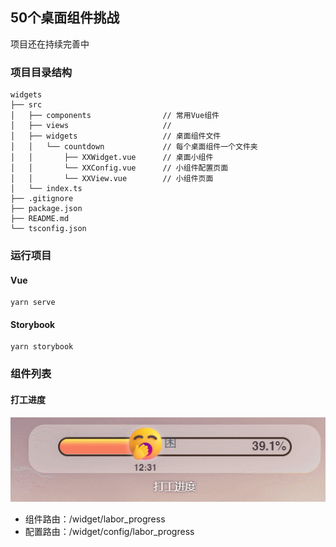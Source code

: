 ## 50个桌面组件挑战
项目还在持续完善中

### 项目目录结构

```
widgets
├── src
│   ├── components                // 常用Vue组件
│   ├── views                     //
│   ├── widgets                   // 桌面组件文件
│   │   └── countdown             // 每个桌面组件一个文件夹
│   │       ├── XXWidget.vue      // 桌面小组件
│   │       └── XXConfig.vue      // 小组件配置页面
│   │       └── XXView.vue        // 小组件页面
│   └── index.ts
├── .gitignore
├── package.json
├── README.md
└── tsconfig.json
```

### 运行项目
#### Vue
```
yarn serve
```

#### Storybook

```
yarn storybook
```

### 组件列表
#### 打工进度
![labor_progress.gif](screenshot%2Flabor_progress.gif)

- 组件路由：/widget/labor_progress
- 配置路由：/widget/config/labor_progress

